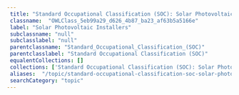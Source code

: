 ```yaml
--- 
 title: "Standard Occupational Classification (SOC): Solar Photovoltaic Installers" 
 classname:  "OWLClass_5eb99a29_d626_4b87_ba23_af63b5a5166e" 
 label: "Solar Photovoltaic Installers" 
 subclassname: "null" 
 subclasslabel: "null" 
 parentclassname: "Standard_Occupational_Classification_(SOC)" 
 parentclasslabel: "Standard Occupational Classification (SOC)" 
 equalentCollections: [] 
 collections: ['Standard Occupational Classification (SOC): Solar Photovoltaic Installers']
 aliases:  "/topic/standard-occupational-classification-soc-solar-photovoltaic-installers"  
 searchCategory: "topic" 
---
```


